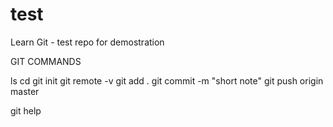 # test
Learn Git - test repo for demostration

GIT COMMANDS

ls
cd
git init
git remote -v
git add .
git commit -m "short note"
git push origin master

git help
